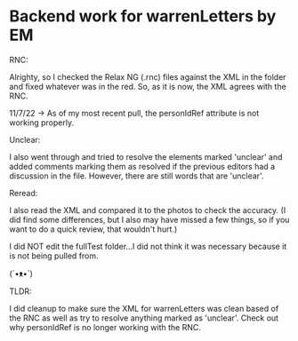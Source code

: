 # Backend work for warrenLetters by EM

RNC:

Alrighty, so I checked the Relax NG (.rnc) files against the XML in the folder and fixed whatever was in the red. So, as it is now, the XML agrees with the RNC. 

11/7/22 -> As of my most recent pull, the personIdRef attribute is not working properly. 

Unclear:

I also went through and tried to resolve the elements marked 'unclear' and added comments marking them as resolved if the previous editors had a discussion in the file. However, there are still words that are 'unclear'.

Reread:

I also read the XML and compared it to the photos to check the accuracy. (I did find some differences, but I also may have missed a few things, so if you want to do a quick review, that wouldn't hurt.)

I did NOT edit the fullTest folder...I did not think it was necessary because it is not being pulled from. 

(´•ᴥ•`)

TLDR: 

I did cleanup to make sure the XML for warrenLetters was clean based of the RNC as well as try to resolve anything marked as 'unclear'. Check out why personIdRef is no longer working with the RNC. 